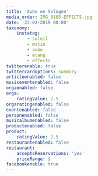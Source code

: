 ```yaml
---
title: 'Aube en Sologne'
media_order: IMG_0105-EFFECTS.jpg
date: '23-02-2019 00:00'
taxonomy:
    instatag:
        - soleil
        - matin
        - aube
        - étang
        - effects
twitterenable: true
twittercardoptions: summary
articleenabled: false
musiceventenabled: false
orgaenabled: false
orga:
    ratingValue: 2.5
orgaratingenabled: false
eventenabled: false
personenabled: false
musicalbumenabled: false
productenabled: false
product:
    ratingValue: 2.5
restaurantenabled: false
restaurant:
    acceptsReservations: 'yes'
    priceRange: $
facebookenable: true
---
```


